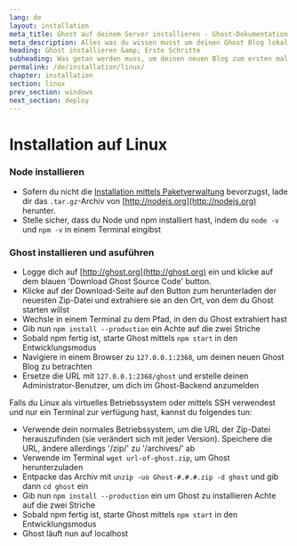 ```yaml
---
lang: de
layout: installation
meta_title: Ghost auf deinem Server installieren - Ghost-Dokumentation
meta_description: Alles was du wissen musst um deinen Ghost Blog lokal oder auf deinem Server starten zu können.
heading: Ghost installieren &amp; Erste Schritte
subheading: Was getan werden muss, um deinen neuen Blog zum ersten mal einzurichten.
permalink: /de/installation/linux/
chapter: installation
section: linux
prev_section: windows
next_section: deploy
---
```


# Installation auf Linux <a id="install-linux"></a>

### Node installieren

* Sofern du nicht die [Installation mittels Paketverwaltung](https://github.com/joyent/node/wiki/Installing-Node.js-via-package-manager) bevorzugst, lade dir das  `.tar.gz`-Archiv von [http://nodejs.org](http://nodejs.org) herunter.
* Stelle sicher, dass du Node und npm installiert hast, indem du `node -v` und `npm -v` in einem Terminal eingibst

### Ghost installieren und asuführen

* Logge dich auf [http://ghost.org](http://ghost.org) ein und klicke auf dem blauen 'Download Ghost Source Code' button.
* Klicke auf der Download-Seite auf den Button zum herunterladen der neuesten Zip-Datei und extrahiere sie an den Ort, von dem du Ghost starten willst
* Wechsle in einem Terminal zu dem Pfad, in den du Ghost extrahiert hast
* Gib nun `npm install --production` ein <span class="note">Achte auf die zwei Striche</span>
* Sobald npm fertig ist, starte Ghost mittels `npm start` in den Entwicklungsmodus
* Navigiere in einem Browser zu <code class="path">127.0.0.1:2368</code>, um deinen neuen Ghost Blog zu betrachten
* Ersetze die URL mit <code class="path">127.0.0.1:2368/ghost</code> und erstelle deinen Administrator-Benutzer, um dich im Ghost-Backend anzumelden

Falls du Linux als virtuelles Betriebssystem oder mittels SSH verwendest und nur ein Terminal zur verfügung hast, kannst du folgendes tun:

* Verwende dein normales Betriebssystem, um die URL der Zip-Datei herauszufinden (sie verändert sich mit jeder Version). Speichere die URL, ändere allerdings '/zip/' zu '/archives/' ab
* Verwende im Terminal `wget url-of-ghost.zip`, um Ghost herunterzuladen
* Entpacke das Archiv mit `unzip -uo Ghost-#.#.#.zip -d ghost` und gib dann `cd ghost` ein
* Gib nun `npm install --production` ein um Ghost zu installieren <span class="note">Achte auf die zwei Striche</span>
* Sobald npm fertig ist, starte Ghost mittels `npm start` in den Entwicklungsmodus
* Ghost läuft nun auf localhost
